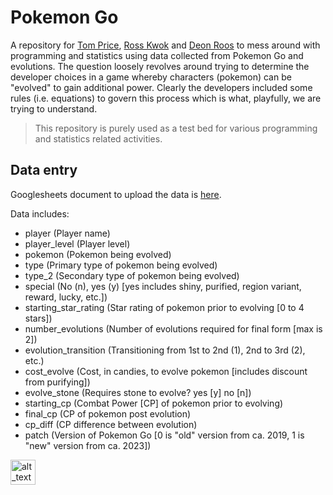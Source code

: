 # Pokemon Go

A repository for [Tom Price](https://twitter.com/thomasnprice), [Ross Kwok](https://twitter.com/KwokRTK93) and [Deon Roos](https://twitter.com/DeonRoos88) to mess around with programming and statistics using data collected from Pokemon Go and evolutions. The question loosely revolves around trying to determine the developer choices in a game whereby characters (pokemon) can be "evolved" to gain additional power. Clearly the developers included some rules (i.e. equations) to govern this process which is what, playfully, we are trying to understand.

> This repository is purely used as a test bed for various programming and statistics related activities.

## Data entry

Googlesheets document to upload the data is [here](https://docs.google.com/spreadsheets/d/1EWzGk_qDK8ommXYz2jxYvFSSEzj9Wal976dWRwR4_0w/edit?usp=sharing).

Data includes:

* player (Player name)
* player_level (Player level)
* pokemon	(Pokemon being evolved)
* type (Primary type of pokemon being evolved)
* type_2 (Secondary type of pokemon being evolved)
* special	(No (n), yes (y) [yes includes shiny, purified, region variant, reward, lucky, etc.])
* starting_star_rating (Star rating of pokemon prior to evolving [0 to 4 stars])
* number_evolutions (Number of evolutions required for final form [max is 2])
* evolution_transition (Transitioning from 1st to 2nd (1), 2nd to 3rd (2), etc.)
* cost_evolve (Cost, in candies, to evolve pokemon [includes discount from purifying])
* evolve_stone (Requires stone to evolve? yes [y] no [n])
* starting_cp	(Combat Power [CP] of pokemon prior to evolving)
* final_cp (CP of pokemon post evolution)
* cp_diff (CP difference between evolution)
* patch (Version of Pokemon Go [0 is "old" version from ca. 2019, 1 is "new" version from ca. 2023])

[<img alt="alt_text" width="40px" src="images/image.PNG" />](https://www.google.com/)
